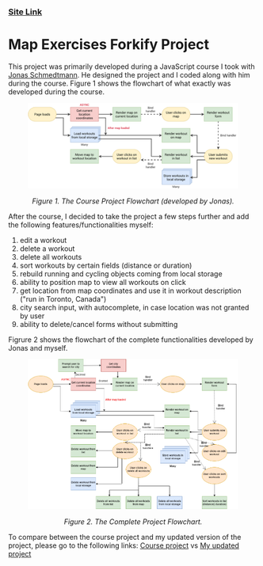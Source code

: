 ### [Site Link](https://hassanselsayed.github.io/map-exercises/)

# Map Exercises Forkify Project

This project was primarily developed during a JavaScript course I took with [Jonas Schmedtmann](https://twitter.com/jonasschmedtman). He designed the project and I coded along with him during the course. Figure 1 shows the flowchart of what exactly was developed during the course.

<figure>
  <img src="./images/course-project-flowchart.png" alt="Course Project Flowchart."/>
  <figure-caption>
    <p align=center><i>Figure 1. The Course Project Flowchart (developed by Jonas).</i></p>
  </figure-caption>
</figure>

After the course, I decided to take the project a few steps further and add the following features/functionalities myself:

1. edit a workout
2. delete a workout
3. delete all workouts
4. sort workouts by certain fields (distance or duration)
5. rebuild running and cycling objects coming from local storage
6. ability to position map to view all workouts on click
7. get location from map coordinates and use it in workout description ("run in Toronto, Canada")
8. city search input, with autocomplete, in case location was not granted by user
9. ability to delete/cancel forms without submitting

Figrure 2 shows the flowchart of the complete functionalities developed by Jonas and myself.

<figure>
  <img src="./images/complete-project-flowchart.png" alt="Complete Project Flowchart."/>
  <figure-caption>
    <p align=center><i>Figure 2. The Complete Project Flowchart.</i></p>
  </figure-caption>
</figure>

To compare between the course project and my updated version of the project, please go to the following links:
[Course project](https://mapty.netlify.app/) vs [My updated project](https://hassanselsayed.github.io/map-exercises/)
